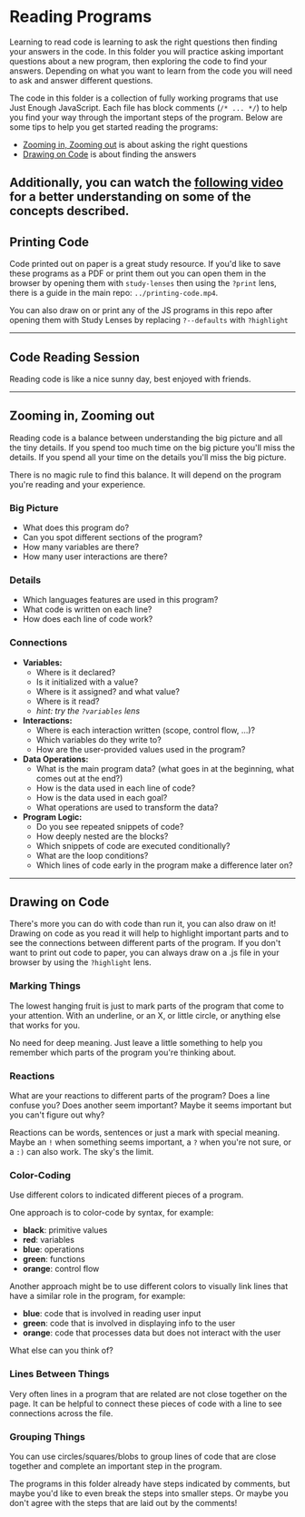 # Reading Programs

Learning to read code is learning to ask the right questions then finding your
answers in the code. In this folder you will practice asking important questions
about a new program, then exploring the code to find your answers. Depending on
what you want to learn from the code you will need to ask and answer different
questions.

The code in this folder is a collection of fully working programs that use Just
Enough JavaScript. Each file has block comments (`/* ... */`) to help you find
your way through the important steps of the program. Below are some tips to help
you get started reading the programs:

- [Zooming in, Zooming out](#zooming-in-zooming-out) is about asking the right
  questions
- [Drawing on Code](#drawing-on-code) is about finding the answers

Additionally, you can watch the [following video](https://www.youtube.com/watch?v=7nCCQQFbMOM) for a better understanding on some of the concepts described.
---

## Printing Code

  Code printed out on paper is a great study resource. If you'd like to save these
  programs as a PDF or print them out you can open them in the browser by opening
  them with `study-lenses` then using the `?print` lens, there is a guide in the
  main repo: `../printing-code.mp4`.

  You can also draw on or print any of the JS programs in this repo after opening
  them with Study Lenses by replacing `?--defaults` with `?highlight`

---

## Code Reading Session

  Reading code is like a nice sunny day, best enjoyed with friends. 

  <!-- Try following this code-reading [Session Agenda](./session-agenda.md) to give some structure to your study time. -->

---

## Zooming in, Zooming out

  Reading code is a balance between understanding the big picture and all the tiny
  details. If you spend too much time on the big picture you'll miss the details.
  If you spend all your time on the details you'll miss the big picture.

  There is no magic rule to find this balance. It will depend on the program
  you're reading and your experience.

  ### Big Picture

  - What does this program do?
  - Can you spot different sections of the program?
  - How many variables are there?
  - How many user interactions are there?

  ### Details

  - Which languages features are used in this program?
  - What code is written on each line?
  - How does each line of code work?

  ### Connections

  - **Variables:**
    - Where is it declared?
    - Is it initialized with a value?
    - Where is it assigned? and what value?
    - Where is it read?
    - _hint: try the `?variables` lens_
  - **Interactions:**
    - Where is each interaction written (scope, control flow, ...)?
    - Which variables do they write to?
    - How are the user-provided values used in the program?
  - **Data Operations:**
    - What is the main program data? (what goes in at the beginning, what comes
      out at the end?)
    - How is the data used in each line of code?
    - How is the data used in each goal?
    - What operations are used to transform the data?
  - **Program Logic:**
    - Do you see repeated snippets of code?
    - How deeply nested are the blocks?
    - Which snippets of code are executed conditionally?
    - What are the loop conditions?
    - Which lines of code early in the program make a difference later on?

---

## Drawing on Code

  There's more you can do with code than run it, you can also draw on it! Drawing
  on code as you read it will help to highlight important parts and to see the
  connections between different parts of the program. If you don't want to print
  out code to paper, you can always draw on a .js file in your browser by using
  the `?highlight` lens.

  ### Marking Things

  The lowest hanging fruit is just to mark parts of the program that come to your
  attention. With an underline, or an X, or little circle, or anything else that
  works for you.

  No need for deep meaning. Just leave a little something to help you remember
  which parts of the program you're thinking about.

  ### Reactions

  What are your reactions to different parts of the program? Does a line confuse
  you? Does another seem important? Maybe it seems important but you can't figure
  out why?

  Reactions can be words, sentences or just a mark with special meaning. Maybe an
  `!` when something seems important, a `?` when you're not sure, or a `:)` can
  also work. The sky's the limit.

  ### Color-Coding

  Use different colors to indicated different pieces of a program.

  One approach is to color-code by syntax, for example:

  - **black**: primitive values
  - **red**: variables
  - **blue**: operations
  - **green**: functions
  - **orange**: control flow

  Another approach might be to use different colors to visually link lines that
  have a similar role in the program, for example:

  - **blue**: code that is involved in reading user input
  - **green**: code that is involved in displaying info to the user
  - **orange**: code that processes data but does not interact with the user

  What else can you think of?

  ### Lines Between Things

  Very often lines in a program that are related are not close together on the
  page. It can be helpful to connect these pieces of code with a line to see
  connections across the file.

  ### Grouping Things

  You can use circles/squares/blobs to group lines of code that are close together
  and complete an important step in the program.

  The programs in this folder already have steps indicated by comments, but maybe
  you'd like to even break the steps into smaller steps. Or maybe you don't agree
  with the steps that are laid out by the comments!
